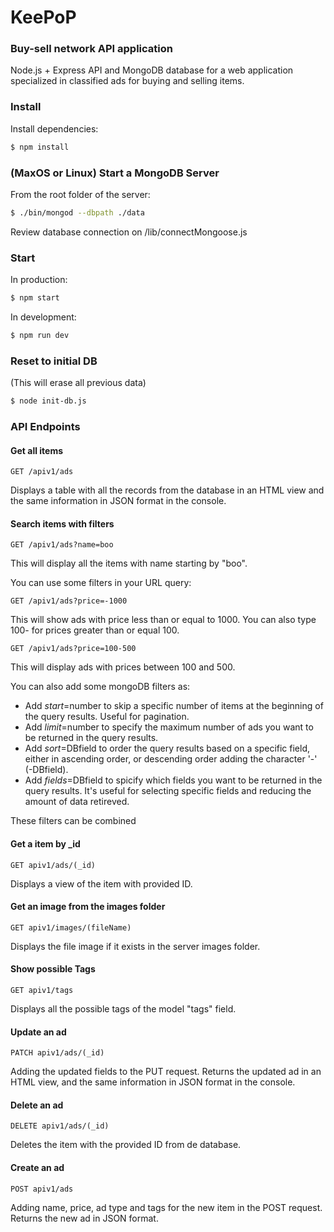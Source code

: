 # KeePoP
### Buy-sell network API application

Node.js + Express API and MongoDB database for a web application specialized in classified ads for buying and selling items.

### Install

Install dependencies:

```sh
$ npm install
```

### (MaxOS or Linux) Start a MongoDB Server

From the root folder of the server:

```sh
$ ./bin/mongod --dbpath ./data
```

Review database connection on /lib/connectMongoose.js

### Start

In production:

```sh
$ npm start
```

In development:

```sh
$ npm run dev
```

### Reset to initial DB
(This will erase all previous data)

```sh
$ node init-db.js
```

### API Endpoints

#### Get all items

```http
GET /apiv1/ads
```
Displays a table with all the records from the database in an HTML view and the same information in JSON format in the console.

#### Search items with filters
```http
GET /apiv1/ads?name=boo
```
This will display all the items with name starting by "boo".

You can use some filters in your URL query:
```http
GET /apiv1/ads?price=-1000
```
This will show ads with price less than or equal to 1000. You can also type 100- for prices greater than or equal 100.
```http
GET /apiv1/ads?price=100-500
```
This will display ads with prices between 100 and 500.

You can also add some mongoDB filters as:
- Add *start*=number to skip a specific number of items at the beginning of the query results. Useful for pagination.
- Add *limit*=number to specify the maximum number of ads you want to be returned in the query results.
- Add *sort*=DBfield to order the query results based on a specific field, either in ascending order, or descending order adding the character '-' (-DBfield).
- Add *fields*=DBfield to spicify which fields you want to be returned in the query results. It's useful for selecting specific fields and reducing the amount of data retireved.

These filters can be combined 

#### Get a item by _id

```http
GET apiv1/ads/(_id)
```
Displays a view of the item with provided ID.

#### Get an image from the images folder

```http
GET apiv1/images/(fileName)
```
Displays the file image if it exists in the server images folder.

#### Show possible Tags

```http
GET apiv1/tags
```
Displays all the possible tags of the model "tags" field.

#### Update an ad
```http
PATCH apiv1/ads/(_id)
```
Adding the updated fields to the PUT request.
Returns the updated ad in an HTML view, and the same information in JSON format in the console.

#### Delete an ad
```http
DELETE apiv1/ads/(_id)
```
Deletes the item with the provided ID from de database.

#### Create an ad
```http
POST apiv1/ads
```
Adding name, price, ad type and tags for the new item in the POST request.
Returns the new ad in JSON format.
